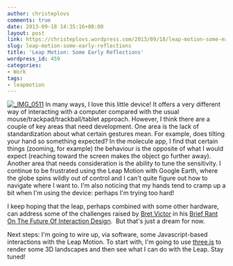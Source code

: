 ```yaml
---
author: christeplovs
comments: true
date: 2013-09-18 14:35:16+00:00
layout: post
link: https://christeplovs.wordpress.com/2013/09/18/leap-motion-some-early-reflections/
slug: leap-motion-some-early-reflections
title: 'Leap Motion: Some Early Reflections'
wordpress_id: 459
categories:
- Work
tags:
- leapmotion
---
```


[![_IMG_0511](http://christeplovs.files.wordpress.com/2013/09/img_0511.jpg?w=300)](http://christeplovs.files.wordpress.com/2013/09/img_0511.jpg)
In many ways, I love this little device! It offers a very different way of interacting with a computer compared with the usual mouse/trackpad/trackball/tablet approach. However, I think there are a couple of key areas that need development. One area is the lack of standardization about what certain gestures mean. For example, does tilting your hand so something expected? In the molecule app, I find that certain things (zooming, for example) the behaviour is the opposite of what I would expect (reaching toward the screen makes the object go further away). Another area that needs consideration is the ability to tune the sensitivity. I continue to be frustrated using the Leap Motion with Google Earth, where the globe spins wildly out of control and I can't quite figure out how to navigate where I want to. I'm also noticing that my hands tend to cramp up a bit when I'm using the device: perhaps I'm trying too hard!

I keep hoping that the leap, perhaps combined with some other hardware, can address some of the challenges raised by [Bret Victor](http://worrydream.com/) in his [Brief Rant On The Future Of Interaction Design](http://worrydream.com/ABriefRantOnTheFutureOfInteractionDesign/).  But that's just a dream for now.

Next steps: I'm going to wire up, via software, some Javascript-based interactions with the Leap Motion. To start with, I'm going to use [three.js](http://threejs.org/) to render some 3D landscapes and then see what I can do with the Leap. Stay tuned!
